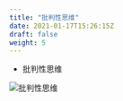 ```yaml
---
title: "批判性思维"
date: 2021-01-17T15:26:15Z
draft: false
weight: 5
---
```



+ 批判性思维


![批判性思维](批判性思维RichardParker.svg)


